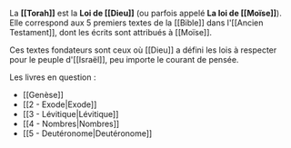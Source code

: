 La **[[Torah]]** est la **Loi de [[Dieu]]** (ou parfois appelé **La loi de [[Moïse]]**).
Elle correspond aux 5 premiers textes de la [[Bible]] dans l'[[Ancien Testament]], dont les écrits sont attribués à [[Moïse]].

Ces textes fondateurs sont ceux où [[Dieu]] a défini les lois à respecter pour le peuple d'[[Israël]], peu importe le courant de pensée.

Les livres en question :
- [[Genèse]]
- [[2 - Exode|Exode]]
- [[3 - Lévitique|Lévitique]]
- [[4 - Nombres|Nombres]]
- [[5 - Deutéronome|Deutéronome]]